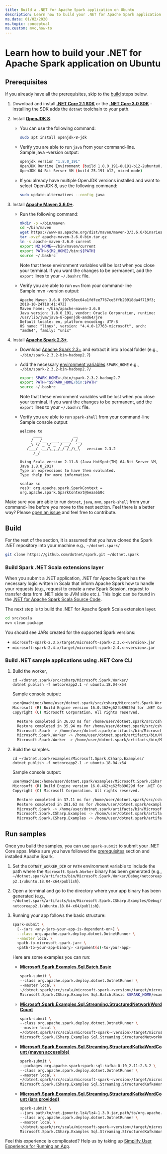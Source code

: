 ```yaml
---
title: Build a .NET for Apache Spark application on Ubuntu
description: Learn how to build your .NET for Apache Spark application on Ubuntu
ms.date: 01/02/2020
ms.topic: conceptual
ms.custom: mvc,how-to
---
```



# Learn how to build your .NET for Apache Spark application on Ubuntu

## Prerequisites

If you already have all the prerequisites, skip to the [build](#Build) steps below.

  1. Download and install **[.NET Core 2.1 SDK](https://dotnet.microsoft.com/download/dotnet-core/2.1)** or the **[.NET Core 3.0 SDK](https://dotnet.microsoft.com/download/dotnet-core/3.0)** - installing the SDK adds the `dotnet` toolchain to your path.
  2. Install **[OpenJDK 8](https://openjdk.java.net/install/)**. 

     - You can use the following command:

       ```bash
       sudo apt install openjdk-8-jdk
       ```

     - Verify you are able to run `java` from your command-line.       
       Sample java -version output:
       
       ```bash
       openjdk version "1.8.0_191"
       OpenJDK Runtime Environment (build 1.8.0_191-8u191-b12-2ubuntu0.18.04.1-b12)
       OpenJDK 64-Bit Server VM (build 25.191-b12, mixed mode)
       ```

     - If you already have multiple OpenJDK versions installed and want to select OpenJDK 8, use the following command:

       ```bash
       sudo update-alternatives --config java
       ```

  3. Install **[Apache Maven 3.6.0+](https://maven.apache.org/download.cgi)**.

     - Run the following command:

       ```bash
       mkdir -p ~/bin/maven
       cd ~/bin/maven
       wget https://www-us.apache.org/dist/maven/maven-3/3.6.0/binaries/apache-maven-3.6.0-bin.tar.gz
       tar -xvzf apache-maven-3.6.0-bin.tar.gz
       ln -s apache-maven-3.6.0 current
       export M2_HOME=~/bin/maven/current
       export PATH=${M2_HOME}/bin:${PATH}
       source ~/.bashrc
       ```
       
       Note that these environment variables will be lost when you close your terminal. If you want the changes to be permanent, add the `export` lines to your `~/.bashrc` file.

     - Verify you are able to run `mvn` from your command-line       
       Sample mvn -version output:
       
       ```
       Apache Maven 3.6.0 (97c98ec64a1fdfee7767ce5ffb20918da4f719f3; 2018-10-24T18:41:47Z)
       Maven home: ~/bin/apache-maven-3.6.0
       Java version: 1.8.0_191, vendor: Oracle Corporation, runtime: /usr/lib/jvm/java-8-openjdk-amd64/jre
       Default locale: en, platform encoding: UTF-8
       OS name: "linux", version: "4.4.0-17763-microsoft", arch: "amd64", family: "unix"
       ```

  4. Install **[Apache Spark 2.3+](https://spark.apache.org/downloads.html)**.

     - Download [Apache Spark 2.3+](https://spark.apache.org/downloads.html) and extract it into a local folder (e.g., `~/bin/spark-2.3.2-bin-hadoop2.7`)
     - Add the necessary [environment variables](https://www.java.com/en/download/help/path.xml) `SPARK_HOME` e.g., `~/bin/spark-2.3.2-bin-hadoop2.7/`

       ```bash
       export SPARK_HOME=~/bin/spark-2.3.2-hadoop2.7
       export PATH="$SPARK_HOME/bin:$PATH"
       source ~/.bashrc
       ```
       
       Note that these environment variables will be lost when you close your terminal. If you want the changes to be permanent, add the `export` lines to your `~/.bashrc` file.

     - Verify you are able to run `spark-shell` from your command-line        
        Sample console output:
        
        ```
        Welcome to
              ____              __
             / __/__  ___ _____/ /__
            _\ \/ _ \/ _ `/ __/  '_/
           /___/ .__/\_,_/_/ /_/\_\   version 2.3.2
              /_/

        Using Scala version 2.11.8 (Java HotSpot(TM) 64-Bit Server VM, Java 1.8.0_201)
        Type in expressions to have them evaluated.
        Type :help for more information.

        scala> sc
        res0: org.apache.spark.SparkContext = org.apache.spark.SparkContext@6eaa6b0c
        ```
                          

Make sure you are able to run `dotnet`, `java`, `mvn`, `spark-shell` from your command-line before you move to the next section. Feel there is a better way? Please [open an issue](https://github.com/dotnet/spark/issues) and feel free to contribute.

## Build

For the rest of the section, it is assumed that you have cloned the Spark .NET repository into your machine e.g., `~/dotnet.spark/`

```bash
git clone https://github.com/dotnet/spark.git ~/dotnet.spark
```

### Build Spark .NET Scala extensions layer

When you submit a .NET application, .NET for Apache Spark has the necessary logic written in Scala that inform Apache Spark how to handle your requests (e.g., request to create a new Spark Session, request to transfer data from .NET side to JVM side etc.). This logic can be found in the [.NET for Apache Spark Scala Source Code](https://github.com/dotnet/spark/tree/master/src/scala).

The next step is to build the .NET for Apache Spark Scala extension layer.

```bash
cd src/scala
mvn clean package 
```

You should see JARs created for the supported Spark versions:

* `microsoft-spark-2.3.x/target/microsoft-spark-2.3.x-<version>.jar`
* `microsoft-spark-2.4.x/target/microsoft-spark-2.4.x-<version>.jar`

### Build .NET sample applications using .NET Core CLI

  1. Build the worker,

      ```dotnetcli
      cd ~/dotnet.spark/src/csharp/Microsoft.Spark.Worker/
      dotnet publish -f netcoreapp2.1 -r ubuntu.18.04-x64
      ```
      
      Sample console output:

      ```bash
      user@machine:/home/user/dotnet.spark/src/csharp/Microsoft.Spark.Worker$ dotnet publish -f netcoreapp2.1 -r ubuntu.18.04-x64
      Microsoft (R) Build Engine version 16.0.462+g62fb89029d for .NET Core
      Copyright (C) Microsoft Corporation. All rights reserved.
      
        Restore completed in 36.03 ms for /home/user/dotnet.spark/src/csharp/Microsoft.Spark.Worker/Microsoft.Spark.Worker.csproj.
        Restore completed in 35.94 ms for /home/user/dotnet.spark/src/csharp/Microsoft.Spark/Microsoft.Spark.csproj.
        Microsoft.Spark -> /home/user/dotnet.spark/artifacts/bin/Microsoft.Spark/Debug/netstandard2.0/Microsoft.Spark.dll
        Microsoft.Spark.Worker -> /home/user/dotnet.spark/artifacts/bin/Microsoft.Spark.Worker/Debug/netcoreapp2.1/ubuntu.18.04-x64/Microsoft.Spark.Worker.dll
        Microsoft.Spark.Worker -> /home/user/dotnet.spark/artifacts/bin/Microsoft.Spark.Worker/Debug/netcoreapp2.1/ubuntu.18.04-x64/publish/
      ```
     

  2. Build the samples.

      ```dotnetcli
      cd ~/dotnet.spark/examples/Microsoft.Spark.CSharp.Examples/
      dotnet publish -f netcoreapp2.1 -r ubuntu.18.04-x64
      ```
      
      Sample console output:

      ```bash
      user@machine:/home/user/dotnet.spark/examples/Microsoft.Spark.CSharp.Examples$ dotnet publish -f netcoreapp2.1 -r ubuntu.18.04-x64
      Microsoft (R) Build Engine version 16.0.462+g62fb89029d for .NET Core
      Copyright (C) Microsoft Corporation. All rights reserved.

        Restore completed in 37.11 ms for /home/user/dotnet.spark/src/csharp/Microsoft.Spark/Microsoft.Spark.csproj.
        Restore completed in 281.63 ms for /home/user/dotnet.spark/examples/Microsoft.Spark.CSharp.Examples/Microsoft.Spark.CSharp.Examples.csproj.
        Microsoft.Spark -> /home/user/dotnet.spark/artifacts/bin/Microsoft.Spark/Debug/netstandard2.0/Microsoft.Spark.dll
        Microsoft.Spark.CSharp.Examples -> /home/user/dotnet.spark/artifacts/bin/Microsoft.Spark.CSharp.Examples/Debug/netcoreapp2.1/ubuntu.18.04-x64/Microsoft.Spark.CSharp.Examples.dll
        Microsoft.Spark.CSharp.Examples -> /home/user/dotnet.spark/artifacts/bin/Microsoft.Spark.CSharp.Examples/Debug/netcoreapp2.1/ubuntu.18.04-x64/publish/
      ```
   

## Run samples

Once you build the samples, you can use `spark-submit` to submit your .NET Core apps. Make sure you have followed the [prerequisites](#prerequisites) section and installed Apache Spark.

  1. Set the `DOTNET_WORKER_DIR` or `PATH` environment variable to include the path where the `Microsoft.Spark.Worker` binary has been generated (e.g., `~/dotnet.spark/artifacts/bin/Microsoft.Spark.Worker/Debug/netcoreapp2.1/ubuntu.18.04-x64/publish`).
  2. Open a terminal and go to the directory where your app binary has been generated (e.g., `~/dotnet.spark/artifacts/bin/Microsoft.Spark.CSharp.Examples/Debug/netcoreapp2.1/ubuntu.18.04-x64/publish`).
  3. Running your app follows the basic structure:

     ```bash
     spark-submit \
       [--jars <any-jars-your-app-is-dependent-on>] \
       --class org.apache.spark.deploy.dotnet.DotnetRunner \
       --master local \
       <path-to-microsoft-spark-jar> \
       <path-to-your-app-binary> <argument(s)-to-your-app>
     ```

     Here are some examples you can run:

     - **[Microsoft.Spark.Examples.Sql.Batch.Basic](https://github.com/dotnet/spark/blob/master/examples/Microsoft.Spark.CSharp.Examples/Sql/Batch/Basic.cs)**

         ```bash
         spark-submit \
         --class org.apache.spark.deploy.dotnet.DotnetRunner \
         --master local \
         ~/dotnet.spark/src/scala/microsoft-spark-<version>/target/microsoft-spark-<version>.jar \
         Microsoft.Spark.CSharp.Examples Sql.Batch.Basic $SPARK_HOME/examples/src/main/resources/people.json
         ```

     - **[Microsoft.Spark.Examples.Sql.Streaming.StructuredNetworkWordCount](https://github.com/dotnet/spark/blob/master/examples/Microsoft.Spark.CSharp.Examples/Sql/Streaming/StructuredNetworkWordCount.cs)**

         ```bash
         spark-submit \
         --class org.apache.spark.deploy.dotnet.DotnetRunner \
         --master local \
         ~/dotnet.spark/src/scala/microsoft-spark-<version>/target/microsoft-spark-<version>.jar \
         Microsoft.Spark.CSharp.Examples Sql.Streaming.StructuredNetworkWordCount localhost 9999
         ```

     - **[Microsoft.Spark.Examples.Sql.Streaming.StructuredKafkaWordCount (maven accessible)](https://github.com/dotnet/spark/blob/master/examples/Microsoft.Spark.CSharp.Examples/Sql/Streaming/StructuredKafkaWordCount.cs)**

         ```bash
         spark-submit \
         --packages org.apache.spark:spark-sql-kafka-0-10_2.11:2.3.2 \
         --class org.apache.spark.deploy.dotnet.DotnetRunner \
         --master local \
         ~/dotnet.spark/src/scala/microsoft-spark-<version>/target/microsoft-spark-<version>.jar \
         Microsoft.Spark.CSharp.Examples Sql.Streaming.StructuredKafkaWordCount localhost:9092 subscribe test
         ```

     - **[Microsoft.Spark.Examples.Sql.Streaming.StructuredKafkaWordCount (jars provided)](https://github.com/dotnet/spark/blob/master/examples/Microsoft.Spark.CSharp.Examples/Sql/Streaming/StructuredKafkaWordCount.cs)**

         ```bash
         spark-submit \
         --jars path/to/net.jpountz.lz4/lz4-1.3.0.jar,path/to/org.apache.kafka/kafka-clients-0.10.0.1.jar,path/to/org.apache.spark/spark-sql-kafka-0-10_2.11-2.3.2.jar,`path/to/org.slf4j/slf4j-api-1.7.6.jar,path/to/org.spark-project.spark/unused-1.0.0.jar,path/to/org.xerial.snappy/snappy-java-1.1.2.6.jar \
         --class org.apache.spark.deploy.dotnet.DotnetRunner \
         --master local \
         ~/dotnet.spark/src/scala/microsoft-spark-<version>/target/microsoft-spark-<version>.jar \
         Microsoft.Spark.CSharp.Examples Sql.Streaming.StructuredKafkaWordCount localhost:9092 subscribe test
          ```

Feel this experience is complicated? Help us by taking up [Simplify User Experience for Running an App](https://github.com/dotnet/spark/issues/6).
